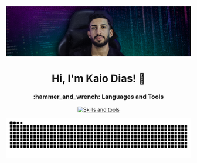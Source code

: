 ![Alt text](banner.png)

<h1 align="center">Hi, I'm Kaio Dias! 👋 </h1>

<h3 align="center">:hammer_and_wrench: Languages and Tools</h3>

<p align="center">
  <a href="https://skillicons.dev">
    <img src="https://skillicons.dev/icons?i=html,css,react,nodejs,js,ts,py,postgres,mysql,mongodb,docker,git,linux,kali" alt="Skills and tools"/>
  </a>
</p>

<picture>
  <source media="(prefers-color-scheme: dark)" srcset="https://raw.githubusercontent.com/kaiudiass/kaiudiass/output/github-contribution-grid-snake-dark.svg">
  <source media="(prefers-color-scheme: light)" srcset="https://raw.githubusercontent.com/kaiudiass/kaiudiass/output/github-contribution-grid-snake.svg">
  <img alt="github contribution grid snake animation" src="https://raw.githubusercontent.com/kaiudiass/kaiudiass/output/github-contribution-grid-snake.svg">
</picture>

